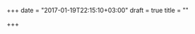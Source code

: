 +++
date = "2017-01-19T22:15:10+03:00"
draft = true
title = ""

+++

<p><a href="https://groups.google.com/forum/#!topic/golang-nuts/CxyOtErpAKo">
